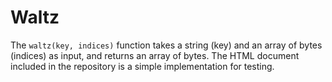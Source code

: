# Waltz
The `waltz(key, indices)` function takes a string (key) and an array of bytes (indices) as input, and returns an array of bytes. The HTML document included in the repository is a simple implementation for testing.
